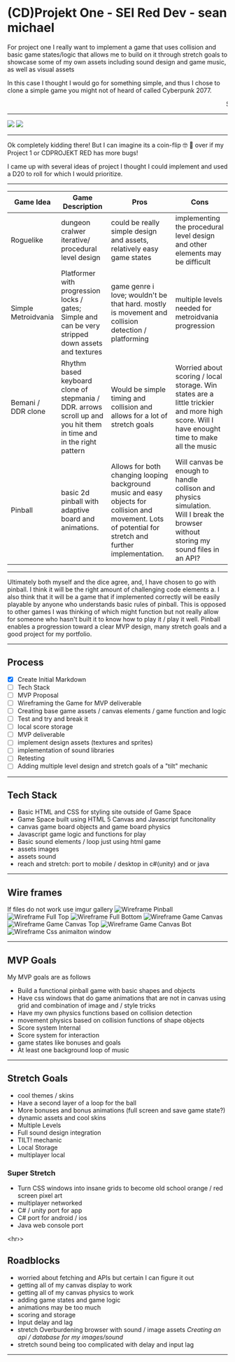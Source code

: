 # (CD)Projekt One - SEI Red Dev - sean michael

For project one I really want to implement a game that uses collision and basic game states/logic that allows me to build on it through stretch goals to showcase some of my own assets including sound design and game music, as well as visual assets 

In this case I thought I would go for something simple, and thus I chose to clone a simple game you might not of heard of called Cyberpunk 2077.
<br>

<marquee> Should be a cakewalk. </marquee>
<hr>

![](https://i.imgur.com/MpiHBNZ.jpg)
![](https://i.imgur.com/l4lZoMn.png)
<hr>
Ok completely kidding there! But I can imagine its a coin-flip 🤓 🤪 over if my Project 1 or CDPROJEKT RED has more bugs!

I came up with several ideas of project I thought I could implement and used a D20 to roll for which I would prioritize. 

<hr>

| Game Idea | Game Description | Pros | Cons |
| -------- | -------- | -------- | ------|
| Roguelike     | dungeon cralwer iterative/ procedural level design    | could be really simple design and assets, relatively easy game states | implementing the procedural level design and other elements may be difficult |
| Simple Metroidvania    | Platformer with progression locks / gates; Simple and can be very stripped down assets and textures | game genre i love; wouldn't be that hard. mostly is movement and collision detection / platforming | multiple levels needed for metroidvania progression |
| Bemani / DDR clone    | Rhythm based keyboard clone of stepmania / DDR. arrows scroll up and you hit them in time and in the right pattern  | Would be simple timing and collision and allows for a lot of stretch goals | Worried about scoring / local storage. Win states are a little trickier and more high score. Will I have enought time to make all the music |
| Pinball   | basic 2d pinball with adaptive board and animations. | Allows for both changing looping background music and easy objects for collision and movement. Lots of potential for stretch and further implementation. | Will canvas be enough to handle collison and physics simulation. Will I break the browser without storing my sound files in an API? |

<hr>

Ultimately both myself and the dice agree, and, I have chosen to go with pinball.
I think it will be the right amount of challenging code elements a. I also think that it will be a game that if implemented correctly will be easily playable by anyone who understands basic rules of pinball. This is opposed to other games I was thinking of which might function but not really allow for someone who hasn't built it to know how to play it / play it well.  Pinball enables a progression toward a clear MVP design, many stretch goals and a good project for my portfolio. 

<hr>

## Process
- [x] Create Initial Markdown
- [ ] Tech Stack
- [ ] MVP Proposal
- [ ] Wireframing the Game for MVP deliverable
- [ ] Creating base game assets / canvas elements / game function and logic
- [ ] Test and try and break it
- [ ] local score storage
- [ ] MVP deliverable
- [ ] implement design assets (textures and sprites)
- [ ] implementation of sound libraries
- [ ] Retesting
- [ ] Adding multiple level design and stretch goals of a "tilt" mechanic

<hr>

## Tech Stack
* Basic HTML and CSS for styling site outside of Game Space
* Game Space built using HTML 5 Canvas and Javascript funcitonality
* canvas game board objects and game board physics
* Javascript game logic and functions for play
* Basic sound elements / loop just using html game
* assets images
* assets sound
* reach and stretch: port to mobile / desktop in c#(unity) and or java

<hr>

## Wire frames
If files do not work use imgur gallery
![Wireframe Pinball](./readme-images/wireframepinball-1.png)
![Wireframe Full Top](./readme-images/wireframepinball-2)
![Wireframe Full Bottom](./readme-images/wireframepinball-3.png)
![Wireframe Game Canvas](./readme-images/wireframePinball-4-gameCanvas.png)
![Wireframe Game Canvas Top](./readme-images/wireframepinball-5-gameCanvasTop)
![Wireframe Game Canvas Bot](./readme-images/wireframePinball-6-gameCanvassBot)
![Wireframe Css animaiton window](./readme-images/wireframePinball-7-cssAnimationWindow)

<hr>

## MVP Goals
My MVP goals are as follows
* Build a functional pinball game with basic shapes and objects
* Have css windows that do game animations that are not in canvas using grid and combination of image and / style tricks
* Have my own physics functions based on collision detection
* movement physics based on collision functions of shape objects
* Score system Internal
* Score system for interaction
* game states like bonuses and goals
* At least one background loop of music 

<hr>

## Stretch Goals
* cool themes / skins
* Have a second layer of a loop for the ball
* More bonuses and bonus animations (full screen and save game state?)
* dynamic assets and cool skins
* Multiple Levels
* Full sound design integration
* TILT! mechanic
* Local Storage
* multiplayer local

### Super Stretch
* Turn CSS windows into insane grids to become old school orange / red screen pixel art 
* multiplayer networked 
* C# / unity port for app 
* C# port for android / ios 
* Java web console port 

<hr›>

## Roadblocks 
* worried about fetching and APIs but certain I can figure it out
* getting all of my canvas display to work
* getting all of my canvas physics to work
* adding game states and game logic 
* animations may be too much 
* scoring and storage
* Input delay and lag 
* stretch Overburdening browser with sound / image assets 
    *Creating an api / database for my images/sound*
* stretch sound being too complicated with delay and input lag

<hr>